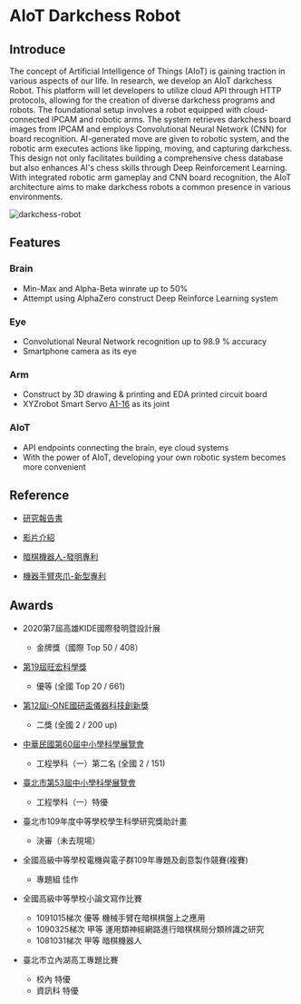 # AIoT Darkchess Robot

## Introduce
The concept of Artificial Intelligence of Things (AIoT) is gaining traction in various aspects of our life. In research, we develop an AIoT darkchess Robot. This platform will let developers to utilize cloud API through HTTP protocols, allowing for the creation of diverse darkchess programs and robots. The foundational setup involves a robot equipped with cloud-connected IPCAM and robotic arms. The system retrieves darkchess board images from IPCAM and employs Convolutional Neural Network (CNN) for board recognition. AI-generated move are given to robotic system, and the robotic arm executes actions like lipping, moving, and capturing darkchess. This design not only facilitates building a comprehensive chess database but also enhances AI's chess skills through Deep Reinforcement Learning. With integrated robotic arm gameplay and CNN board recognition, the AIoT architecture aims to make darkchess robots a common presence in various environments.

![darkchess-robot](https://github.com/ryanlinjui/darkchess-robot/blob/main/assets/images/darkchess-robot.png?raw=true)

## Features

### Brain
- Min-Max and Alpha-Beta winrate up to 50%
- Attempt using AlphaZero construct Deep Reinforce Learning system

### Eye
- Convolutional Neural Network recognition up to 98.9 % accuracy
- Smartphone camera as its eye

### Arm

- Construct by 3D drawing & printing and EDA printed circuit board
- XYZrobot Smart Servo [A1-16](https://www.pololu.com/product/3400) as its joint

### AIoT
- API endpoints connecting the brain, eye cloud systems
- With the power of AIoT, developing your own robotic system becomes more convenient


## Reference
- [研究報告書](https://www.mxeduc.org.tw/scienceaward/history/projectDoc/19th/doc/SA19-120_final.pdf)

- [影片介紹](https://www.youtube.com/watch?v=iaBYF3ZuBAg)

- [暗棋機器人-發明專利](https://twpat3.tipo.gov.tw/twpatc/twpatkm?.7bf093500010100000001032000100000005^0000000000000109F104113)
- [機器手臂夾爪-新型專利](https://twpat3.tipo.gov.tw/twpatc/twpatkm?.90230130100000000000^0500000010000234000000000110000599F41b6)

## Awards
- 2020第7屆高雄KIDE國際發明暨設計展
    - 金牌獎（國際 Top 50 / 408）

- [第19屆旺宏科學獎](https://www.mxeduc.org.tw/scienceaward/old.htm)
    - 優等 (全國 Top 20 / 661)

- [第12屆i-ONE國研盃儀器科技創新獎](https://i-one.org.tw/Home/ListContents/107?ATimes=12)
    - 二獎 (全國 2 / 200 up)

- [中華民國第60屆中小學科學展覽會](https://twsf.ntsec.gov.tw/activity/race-1/60/pdf/NPHSF2020-052310.pdf?746)
    - 工程學科（一）第二名  (全國 2 / 151)

- [臺北市第53屆中小學科學展覽會](https://sites.google.com/csjh.tp.edu.tw/science/高級中等學校組/工程學科一?authuser=0#h.6xilplkz0fpy)
    - 工程學科（一）特優

- 臺北市109年度中等學校學生科學研究獎助計畫
    - 決審（未去現場）

- 全國高級中等學校電機與電子群109年專題及創意製作競賽(複賽) 
    - 專題組 佳作

- 全國高級中等學校小論文寫作比賽
    - 1091015梯次 優等 機械手臂在暗棋棋盤上之應用
    - 1090325梯次 甲等 運用類神經網路進行暗棋棋局分類辨識之研究
    - 1081031梯次 甲等 暗棋機器人

- 臺北市立內湖高工專題比賽
    - 校內 特優
    - 資訊科 特優